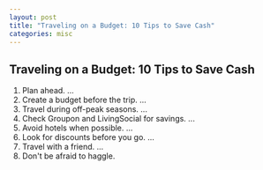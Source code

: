 ```yaml
---
layout: post
title: "Traveling on a Budget: 10 Tips to Save Cash"
categories: misc
---
```

## Traveling on a Budget: 10 Tips to Save Cash

1. Plan ahead. ...
2. Create a budget before the trip. ...
3. Travel during off-peak seasons. ...
4. Check Groupon and LivingSocial for savings. ...
5. Avoid hotels when possible. ...
6. Look for discounts before you go. ...
7. Travel with a friend. ...
8. Don't be afraid to haggle.

